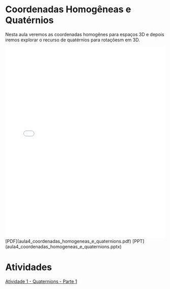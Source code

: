 # Coordenadas Homogêneas e Quatérnios

Nesta aula veremos as coordenadas homogênes para espaços 3D e depois iremos explorar o recurso de quatérnios para rotaçõesm em 3D.

<embed height="600" src="aula4_coordenadas_homogeneas_e_quaternions.pdf" type="application/pdf" width="100%">
[PDF](aula4_coordenadas_homogeneas_e_quaternions.pdf)
[PPT](aula4_coordenadas_homogeneas_e_quaternions.pptx)

# Atividades

[Atividade 1 - Quaternions - Parte 1](Atividade_Quaternions.docx)
